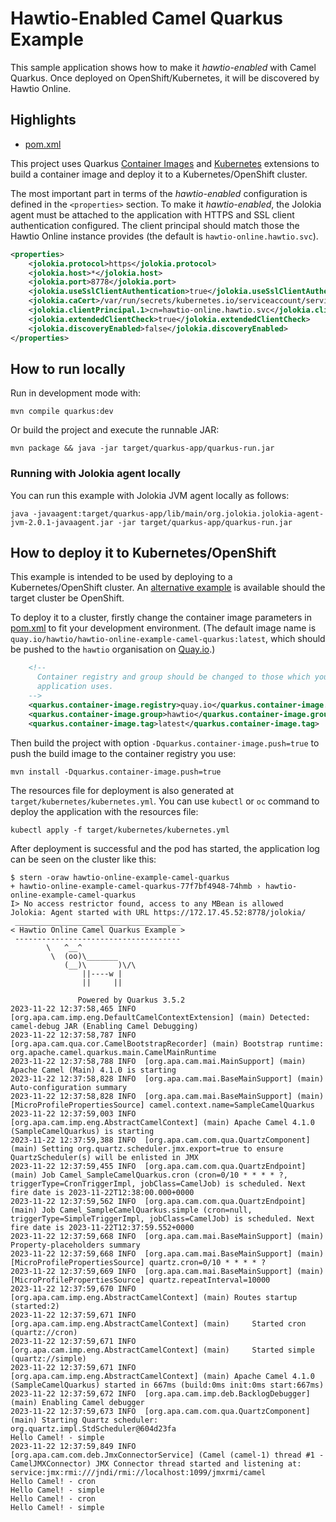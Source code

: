 # Hawtio-Enabled Camel Quarkus Example

This sample application shows how to make it _hawtio-enabled_ with Camel Quarkus. Once deployed on OpenShift/Kubernetes, it will be discovered by Hawtio Online.

## Highlights

- [pom.xml](pom.xml)

This project uses Quarkus [Container Images](https://quarkus.io/guides/container-image) and [Kubernetes](https://quarkus.io/guides/deploying-to-kubernetes) extensions to build a container image and deploy it to a Kubernetes/OpenShift cluster.

The most important part in terms of the _hawtio-enabled_ configuration is defined in the `<properties>` section. To make it _hawtio-enabled_, the Jolokia agent must be attached to the application with HTTPS and SSL client authentication configured. The client principal should match those the Hawtio Online instance provides (the default is `hawtio-online.hawtio.svc`).

```xml
<properties>
    <jolokia.protocol>https</jolokia.protocol>
    <jolokia.host>*</jolokia.host>
    <jolokia.port>8778</jolokia.port>
    <jolokia.useSslClientAuthentication>true</jolokia.useSslClientAuthentication>
    <jolokia.caCert>/var/run/secrets/kubernetes.io/serviceaccount/service-ca.crt</jolokia.caCert>
    <jolokia.clientPrincipal.1>cn=hawtio-online.hawtio.svc</jolokia.clientPrincipal.1>
    <jolokia.extendedClientCheck>true</jolokia.extendedClientCheck>
    <jolokia.discoveryEnabled>false</jolokia.discoveryEnabled>
</properties>
```

## How to run locally

Run in development mode with:

```console
mvn compile quarkus:dev
```

Or build the project and execute the runnable JAR:

```console
mvn package && java -jar target/quarkus-app/quarkus-run.jar
```

### Running with Jolokia agent locally

You can run this example with Jolokia JVM agent locally as follows:

```console
java -javaagent:target/quarkus-app/lib/main/org.jolokia.jolokia-agent-jvm-2.0.1-javaagent.jar -jar target/quarkus-app/quarkus-run.jar
```

## How to deploy it to Kubernetes/OpenShift

This example is intended to be used by deploying to a Kubernetes/OpenShift cluster. An [alternative example](https://github.com/hawtio/hawtio-online-examples/camel-quarkus-openshift) is available should the target cluster be OpenShift.

To deploy it to a cluster, firstly change the container image parameters in [pom.xml](pom.xml) to fit your development environment. (The default image name is `quay.io/hawtio/hawtio-online-example-camel-quarkus:latest`, which should be pushed to the `hawtio` organisation on [Quay.io](https://quay.io/).)

```xml
    <!--
      Container registry and group should be changed to those which your
      application uses.
    -->
    <quarkus.container-image.registry>quay.io</quarkus.container-image.registry>
    <quarkus.container-image.group>hawtio</quarkus.container-image.group>
    <quarkus.container-image.tag>latest</quarkus.container-image.tag>
```

Then build the project with option `-Dquarkus.container-image.push=true` to push the build image to the container registry you use:

```console
mvn install -Dquarkus.container-image.push=true
```

The resources file for deployment is also generated at `target/kubernetes/kubernetes.yml`. You can use `kubectl` or `oc` command to deploy the application with the resources file:

```console
kubectl apply -f target/kubernetes/kubernetes.yml
```

After deployment is successful and the pod has started, the application log can be seen on the cluster like this:

```console
$ stern -oraw hawtio-online-example-camel-quarkus
+ hawtio-online-example-camel-quarkus-77f7bf4948-74hmb › hawtio-online-example-camel-quarkus
I> No access restrictor found, access to any MBean is allowed
Jolokia: Agent started with URL https://172.17.45.52:8778/jolokia/
 _____________________________________
< Hawtio Online Camel Quarkus Example >
 -------------------------------------
        \   ^__^
         \  (oo)\_______
            (__)\       )\/\
                ||----w |
                ||     ||

               Powered by Quarkus 3.5.2
2023-11-22 12:37:58,465 INFO  [org.apa.cam.imp.eng.DefaultCamelContextExtension] (main) Detected: camel-debug JAR (Enabling Camel Debugging)
2023-11-22 12:37:58,787 INFO  [org.apa.cam.qua.cor.CamelBootstrapRecorder] (main) Bootstrap runtime: org.apache.camel.quarkus.main.CamelMainRuntime
2023-11-22 12:37:58,788 INFO  [org.apa.cam.mai.MainSupport] (main) Apache Camel (Main) 4.1.0 is starting
2023-11-22 12:37:58,828 INFO  [org.apa.cam.mai.BaseMainSupport] (main) Auto-configuration summary
2023-11-22 12:37:58,828 INFO  [org.apa.cam.mai.BaseMainSupport] (main)     [MicroProfilePropertiesSource] camel.context.name=SampleCamelQuarkus
2023-11-22 12:37:59,003 INFO  [org.apa.cam.imp.eng.AbstractCamelContext] (main) Apache Camel 4.1.0 (SampleCamelQuarkus) is starting
2023-11-22 12:37:59,388 INFO  [org.apa.cam.com.qua.QuartzComponent] (main) Setting org.quartz.scheduler.jmx.export=true to ensure QuartzScheduler(s) will be enlisted in JMX
2023-11-22 12:37:59,455 INFO  [org.apa.cam.com.qua.QuartzEndpoint] (main) Job Camel_SampleCamelQuarkus.cron (cron=0/10 * * * * ?, triggerType=CronTriggerImpl, jobClass=CamelJob) is scheduled. Next fire date is 2023-11-22T12:38:00.000+0000
2023-11-22 12:37:59,562 INFO  [org.apa.cam.com.qua.QuartzEndpoint] (main) Job Camel_SampleCamelQuarkus.simple (cron=null, triggerType=SimpleTriggerImpl, jobClass=CamelJob) is scheduled. Next fire date is 2023-11-22T12:37:59.552+0000
2023-11-22 12:37:59,668 INFO  [org.apa.cam.mai.BaseMainSupport] (main) Property-placeholders summary
2023-11-22 12:37:59,668 INFO  [org.apa.cam.mai.BaseMainSupport] (main)     [MicroProfilePropertiesSource] quartz.cron=0/10 * * * * ?
2023-11-22 12:37:59,669 INFO  [org.apa.cam.mai.BaseMainSupport] (main)     [MicroProfilePropertiesSource] quartz.repeatInterval=10000
2023-11-22 12:37:59,670 INFO  [org.apa.cam.imp.eng.AbstractCamelContext] (main) Routes startup (started:2)
2023-11-22 12:37:59,671 INFO  [org.apa.cam.imp.eng.AbstractCamelContext] (main)     Started cron (quartz://cron)
2023-11-22 12:37:59,671 INFO  [org.apa.cam.imp.eng.AbstractCamelContext] (main)     Started simple (quartz://simple)
2023-11-22 12:37:59,671 INFO  [org.apa.cam.imp.eng.AbstractCamelContext] (main) Apache Camel 4.1.0 (SampleCamelQuarkus) started in 667ms (build:0ms init:0ms start:667ms)
2023-11-22 12:37:59,672 INFO  [org.apa.cam.imp.deb.BacklogDebugger] (main) Enabling Camel debugger
2023-11-22 12:37:59,673 INFO  [org.apa.cam.com.qua.QuartzComponent] (main) Starting Quartz scheduler: org.quartz.impl.StdScheduler@604d23fa
Hello Camel! - simple
2023-11-22 12:37:59,849 INFO  [org.apa.cam.com.deb.JmxConnectorService] (Camel (camel-1) thread #1 - CamelJMXConnector) JMX Connector thread started and listening at: service:jmx:rmi:///jndi/rmi://localhost:1099/jmxrmi/camel
Hello Camel! - cron
Hello Camel! - simple
Hello Camel! - cron
Hello Camel! - simple
```
